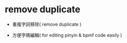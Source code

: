 # remove duplicate

- 重複字詞移除( remove duplicate )

- 方便字碼編輯( for editing pinyin & bpmf code easily )

